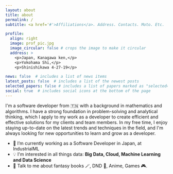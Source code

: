 ```yaml
---
layout: about
title: about
permalink: /
subtitle: <a href='#'>Affiliations</a>. Address. Contacts. Moto. Etc.

profile:
  align: right
  image: prof_pic.jpg
  image_circular: false # crops the image to make it circular
  address: >
    <p>Japan, Kanagawa ken,</p>
    <p>Yokohama Shi,</p>
    <p>Shinishikawa 4-27-19</p>

news: false  # includes a list of news items
latest_posts: false  # includes a list of the newest posts
selected_papers: false # includes a list of papers marked as "selected={true}"
social: true  # includes social icons at the bottom of the page
---
```


I'm a software developer from :tunisia: with a background in mathematics and algorithms. I have a strong foundation in problem-solving and analytical thinking, which I apply to my work as a developer to create efficient and effective solutions for my clients and team members. In my free time, I enjoy staying up-to-date on the latest trends and techniques in the field, and I'm always looking for new opportunities to learn and grow as a developer.

- 🔭 I’m currently working as a Software Developer in Japan, at IndustrialML
- :bulb: I'm interested in all things data: **Big Data, Cloud, Machine Learning and Data Science**
- 💬 Talk to me about fantasy books :magic_wand:, DND :game_die:, Anime, Games 🎮. 



